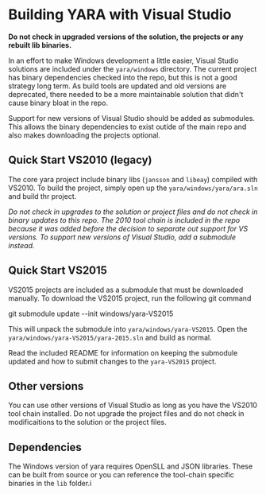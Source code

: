 # Building YARA with Visual Studio

**Do not check in upgraded versions of the solution, the projects or any rebuilt lib binaries.**

In an effort to make Windows development a little easier, Visual Studio solutions are included under the `yara/windows` directory. The current project has binary dependencies checked into the repo, but this is not a good strategy long term. As build tools are updated and old versions are deprecated, there needed to be a more maintainable solution that didn't cause binary bloat in the repo.

Support for new versions of Visual Studio should be added as submodules. This allows the binary dependencies to exist outide of the main repo and also makes downloading the projects optional.

## Quick Start VS2010 (legacy)

The core yara project include binary libs (`jansson` and `libeay`) compiled with VS2010. To build the project, simply open up the `yara/windows/yara/ara.sln` and build thr project.

*Do not check in *upgrades* to the solution or project files and do not check in binary updates to this repo. The 2010 tool chain is included in the repo because it was added before the decision to separate out support for VS versions. To support new versions of Visual Studio, add a submodule instead.*

## Quick Start VS2015

VS2015 projects are included as a submodule that must be downloaded manually. To download the VS2015 project, run the following git command

  git submodule update --init windows/yara-VS2015

This will unpack the submodule into `yara/windows/yara-VS2015`. Open the `yara/windows/yara-VS2015/yara-2015.sln` and build as normal.

Read the included README for information on keeping the submodule updated and how to submit changes to the `yara-VS2015` project.

## Other versions

You can use other versions of Visual Studio as long as you have the VS2010 tool chain installed. Do not upgrade the project files and do not check in modificaitions to the solution or the project files.

## Dependencies

The Windows version of yara requires OpenSLL and JSON libraries. These can be built from source or you can reference the tool-chain specific binaries in the `lib` folder.i
